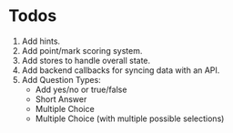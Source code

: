 # Todos

1. Add hints.
2. Add point/mark scoring system.
3. Add stores to handle overall state.
4. Add backend callbacks for syncing data with an API.
5. Add Question Types:
    - Add yes/no or true/false
    - Short Answer
    - Multiple Choice
    - Multiple Choice (with multiple possible selections)